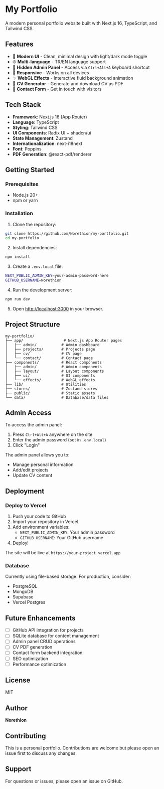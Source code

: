 # My Portfolio

A modern personal portfolio website built with Next.js 16, TypeScript, and Tailwind CSS.

## Features

- 🎨 **Modern UI** - Clean, minimal design with light/dark mode toggle
- 🌐 **Multi-language** - TR/EN language support
- 🔐 **Hidden Admin Panel** - Access via `Ctrl+Alt+A` keyboard shortcut
- 📱 **Responsive** - Works on all devices
- ✨ **WebGL Effects** - Interactive fluid background animation
- 📄 **CV Generator** - Generate and download CV as PDF
- 📧 **Contact Form** - Get in touch with visitors

## Tech Stack

- **Framework**: Next.js 16 (App Router)
- **Language**: TypeScript
- **Styling**: Tailwind CSS
- **UI Components**: Radix UI + shadcn/ui
- **State Management**: Zustand
- **Internationalization**: next-i18next
- **Font**: Poppins
- **PDF Generation**: @react-pdf/renderer

## Getting Started

### Prerequisites

- Node.js 20+ 
- npm or yarn

### Installation

1. Clone the repository:
```bash
git clone https://github.com/Norethion/my-portfolio.git
cd my-portfolio
```

2. Install dependencies:
```bash
npm install
```

3. Create a `.env.local` file:
```bash
NEXT_PUBLIC_ADMIN_KEY=your-admin-password-here
GITHUB_USERNAME=Norethion
```

4. Run the development server:
```bash
npm run dev
```

5. Open [http://localhost:3000](http://localhost:3000) in your browser.

## Project Structure

```
my-portfolio/
├── app/                  # Next.js App Router pages
│   ├── admin/           # Admin dashboard
│   ├── projects/        # Projects page
│   ├── cv/              # CV page
│   └── contact/         # Contact page
├── components/          # React components
│   ├── admin/           # Admin components
│   ├── layout/          # Layout components
│   ├── ui/              # UI components
│   └── effects/         # WebGL effects
├── lib/                 # Utilities
├── stores/              # Zustand stores
├── public/              # Static assets
└── data/                # Database/data files
```

## Admin Access

To access the admin panel:

1. Press `Ctrl+Alt+A` anywhere on the site
2. Enter the admin password (set in `.env.local`)
3. Click "Login"

The admin panel allows you to:
- Manage personal information
- Add/edit projects
- Update CV content

## Deployment

### Deploy to Vercel

1. Push your code to GitHub
2. Import your repository in Vercel
3. Add environment variables:
   - `NEXT_PUBLIC_ADMIN_KEY`: Your admin password
   - `GITHUB_USERNAME`: Your GitHub username
4. Deploy!

The site will be live at `https://your-project.vercel.app`

### Database

Currently using file-based storage. For production, consider:
- PostgreSQL
- MongoDB
- Supabase
- Vercel Postgres

## Future Enhancements

- [ ] GitHub API integration for projects
- [ ] SQLite database for content management
- [ ] Admin panel CRUD operations
- [ ] CV PDF generation
- [ ] Contact form backend integration
- [ ] SEO optimization
- [ ] Performance optimization

## License

MIT

## Author

**Norethion**

## Contributing

This is a personal portfolio. Contributions are welcome but please open an issue first to discuss any changes.

## Support

For questions or issues, please open an issue on GitHub.

